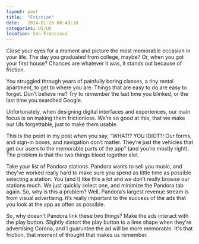 ```yaml
---
layout: post
title:  "Friction"
date:   2014-01-26 08:40:10
categories: UI/UX
location: San Francisco
---
```



Close your eyes for a moment and picture the most memorable occasion in your life. The day you graduated from college, maybe? Or, when you got your first house? Chances are whatever it was, it stands out because of friction. 

You struggled through years of painfully boring classes, a tiny rental apartment, to get to where you are. Things that are easy to do are easy to forget. Don’t believe me? Try to remember the last time you blinked, or the last time you searched Google.

Unfortunately, when designing digital interfaces and experiences, our main focus is on making them frictionless. We’re so good at this, that we make our UIs forgettable, just to make them usable.

This is the point in my post when you say, “WHAT!? YOU IDIOT?! Our forms, and sign-in boxes, and navigation don’t matter. They’re just the vehicles that get our users to the memorable parts of the app” (and you’re mostly right). The problem is that the two things bleed together alot.

Take your list of Pandora stations. Pandora wants to sell you music, and they’ve worked really hard to make sure you spend as little time as possible selecting a station. You (and I) like this a lot and we don’t really browse our stations much. We just quickly select one, and minimize the Pandora tab again. So, why is this a problem? Well, Pandora’s largest revenue stream is from visual advertising. It’s really important to the success of the ads that you look at the app as often as possible.

So, why doesn't Pandora link these two things? Make the ads interact with the play button. Slightly distort the play button to a lime shape when they're advertising Corona, and I guaruntee the ad will be more memorable. It's that friction, that moment of thought that makes us remember.
